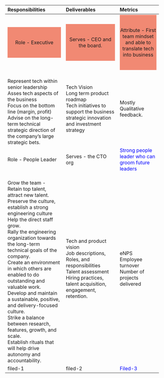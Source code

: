 
|Responsibilities  | Deliverables | Metrics |
| :---        |     :---      |    :--- |
|<div style="background-color:#f18973; text-align:center; vertical-align: middle; padding:40px 0;"> Role - Executive | <div style="background-color:#f18973; text-align:center; vertical-align: middle; padding:40px 0;">Serves - CEO and the board. | <div style="background-color:#f18973; text-align:center; vertical-align: middle; padding:40px 0;"> Attribute - First team mindset and able to translate tech into business  |
| <br> Represent tech within senior leadership <br> Asses tech aspects of the business <Br>Focus on the bottom line (margin, profit) <br> Advise on the long-term technical strategic direction of the company’s large strategic bets. | Tech Vision <br> Long term product roadmap <br> Tech initiatives to support the business strategic innovation and investment strategy | Mostly Qualitative feedback.|
  |Role - People Leader 	      | Serves - the CTO org |<span style="color:blue">Strong people leader who can groom future leaders</span>|
 <br> Grow the team - Retain top talent, attract new talent. <br> Preserve the culture, establish a strong engineering culture <br> Help the direct staff grow. <br> Rally the engineering organization towards the long-term technical goals of the company. <br> Create an environment in which others are enabled to do outstanding and valuable work. <br> Develop and maintain a sustainable, positive, and delivery-focused culture. <br> Strike a balance between research, features, growth, and scale. <br> Establish rituals that will help drive autonomy and accountability.| Tech and product vision <br> Job descriptions, Roles, and responsibilities <br>Talent assessment <br> Hiring practices, talent acquisition, engagement, retention.  | eNPS <br> Employee turnover <br> Number of projects delivered
|filed-1       | filed-2 |<span style="color:blue">Filed-3</span>|
